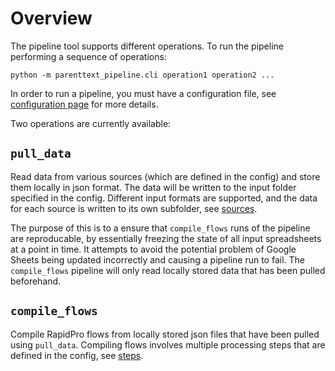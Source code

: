 # Overview

The pipeline tool supports different operations. To run the pipeline performing a sequence of operations:

```
python -m parenttext_pipeline.cli operation1 operation2 ...
```

In order to run a pipeline, you must have a configuration file, see [configuration page][config] for more details.

Two operations are currently available:

## `pull_data`

Read data from various sources (which are defined in the config) and store them locally in json format.
The data will be written to the input folder specified in the config.
Different input formats are supported, and the data for each source is written to its own subfolder, see [sources].

The purpose of this is to a ensure that `compile_flows` runs of the pipeline are reproducable, by essentially freezing the state of all input spreadsheets at a point in time. It attempts to avoid the potential problem of Google Sheets being updated incorrectly and causing a pipeline run to fail. The `compile_flows` pipeline will only read locally stored data that has been pulled beforehand.


## `compile_flows`

Compile RapidPro flows from locally stored json files that have been pulled using `pull_data`.
Compiling flows involves multiple processing steps that are defined in the config, see [steps].


[config]: configuration.md
[steps]: steps.md
[sources]: sources.md